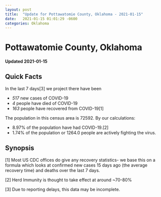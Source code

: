 ```yaml
---
layout: post
title:  "Update for Pottawatomie County, Oklahoma - 2021-01-15"
date:   2021-01-15 01:01:29 -0600
categories: Oklahoma
---
```


# Pottawatomie County, Oklahoma
#### Updated 2021-01-15

## Quick Facts

In the last 7 days[3] we project there have been
- *517* new cases of COVID-19
- *4* people have died of COVID-19
- *163* people have recovered from COVID-19[1]

The population in this census area is 72592. By our calculations:
- 8.97% of the population have had COVID-19.[2]
- 1.74% of the population or 1264.0 people are actively fighting the virus.

## Synopsis




[1] Most US CDC offices do give any recovery statistics- we base this on a formula which looks at confirmed new cases
15 days ago (the average recovery time) and deaths over the last 7 days.

[2] Herd Immunity is thought to take effect at around ~70-80%

[3] Due to reporting delays, this data may be incomplete.
 
    